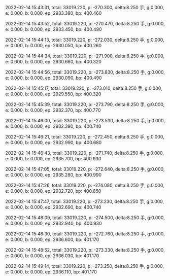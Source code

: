 2022-02-14 15:43:31, total: 33019.220, p: -270.300, delta:8.250 手, g:0.000, e: 0.000, b: 0.000, ep: 2933.380, bp: 400.460

2022-02-14 15:43:52, total: 33019.220, p: -270.470, delta:8.250 手, g:0.000, e: 0.000, b: 0.000, ep: 2933.450, bp: 400.490

2022-02-14 15:44:13, total: 33019.220, p: -272.030, delta:8.250 手, g:0.000, e: 0.000, b: 0.000, ep: 2930.050, bp: 400.260

2022-02-14 15:44:34, total: 33019.220, p: -271.900, delta:8.250 手, g:0.000, e: 0.000, b: 0.000, ep: 2930.660, bp: 400.320

2022-02-14 15:44:56, total: 33019.220, p: -273.830, delta:8.250 手, g:0.000, e: 0.000, b: 0.000, ep: 2930.090, bp: 400.490

2022-02-14 15:45:17, total: 33019.220, p: -273.010, delta:8.250 手, g:0.000, e: 0.000, b: 0.000, ep: 2929.550, bp: 400.320

2022-02-14 15:45:39, total: 33019.220, p: -273.790, delta:8.250 手, g:0.000, e: 0.000, b: 0.000, ep: 2932.370, bp: 400.770

2022-02-14 15:46:00, total: 33019.220, p: -273.530, delta:8.250 手, g:0.000, e: 0.000, b: 0.000, ep: 2932.390, bp: 400.740

2022-02-14 15:46:21, total: 33019.220, p: -272.450, delta:8.250 手, g:0.000, e: 0.000, b: 0.000, ep: 2932.990, bp: 400.680

2022-02-14 15:46:43, total: 33019.220, p: -271.740, delta:8.250 手, g:0.000, e: 0.000, b: 0.000, ep: 2935.700, bp: 400.930

2022-02-14 15:47:05, total: 33019.220, p: -272.640, delta:8.250 手, g:0.000, e: 0.000, b: 0.000, ep: 2935.280, bp: 400.990

2022-02-14 15:47:26, total: 33019.220, p: -274.080, delta:8.250 手, g:0.000, e: 0.000, b: 0.000, ep: 2932.720, bp: 400.850

2022-02-14 15:47:47, total: 33019.220, p: -273.230, delta:8.250 手, g:0.000, e: 0.000, b: 0.000, ep: 2932.690, bp: 400.740

2022-02-14 15:48:09, total: 33019.220, p: -274.500, delta:8.250 手, g:0.000, e: 0.000, b: 0.000, ep: 2932.940, bp: 400.930

2022-02-14 15:48:30, total: 33019.220, p: -272.760, delta:8.250 手, g:0.000, e: 0.000, b: 0.000, ep: 2936.600, bp: 401.170

2022-02-14 15:48:52, total: 33019.220, p: -273.330, delta:8.250 手, g:0.000, e: 0.000, b: 0.000, ep: 2936.030, bp: 401.170

2022-02-14 15:49:14, total: 33019.220, p: -273.250, delta:8.250 手, g:0.000, e: 0.000, b: 0.000, ep: 2936.110, bp: 401.170